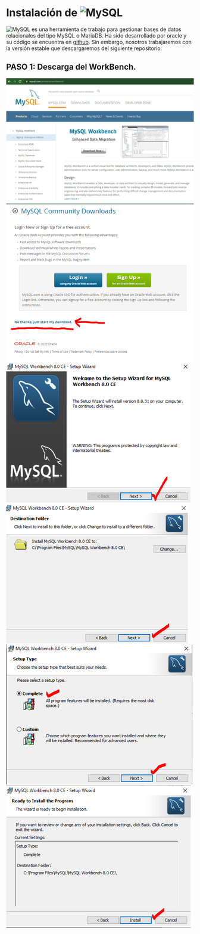 # Instalación de <img src="https://labs.mysql.com/common/logos/mysql-logo.svg" alt="MySQL" width="12%"/>


<img src="https://labs.mysql.com/common/logos/mysql-logo.svg" alt="MySQL" width="6%"/> es una herramienta 
de trabajo para gestionar bases de datos relacionales del tipo MySQL o MariaDB. Ha sido desarrollado por oracle y su código se encuentra en [github](https://github.com/mysql/mysql-workbench).
Sin embargo, nosotros trabajaremos con la versión estable que descargaremos del siguiente repositorio:

## PASO 1: Descarga del WorkBench.


![IMG1](https://github.com/dtravisany/ACI253/blob/main/assets/img/IMG1_WORKBENCH_WIN.PNG)
![IMG2](https://github.com/dtravisany/ACI253/blob/main/assets/img/IMG2_WORKBENCH_WIN.PNG)
![IMG3](https://github.com/dtravisany/ACI253/blob/main/assets/img/IMG3_WORKBENCH_WIN.PNG)
![IMG4](https://github.com/dtravisany/ACI253/blob/main/assets/img/IMG4_WORKBENCH_WIN.PNG)
![IMG5](https://github.com/dtravisany/ACI253/blob/main/assets/img/IMG5_WORKBENCH_WIN.PNG)
![IMG6](https://github.com/dtravisany/ACI253/blob/main/assets/img/IMG6_WORKBENCH_WIN.PNG)
